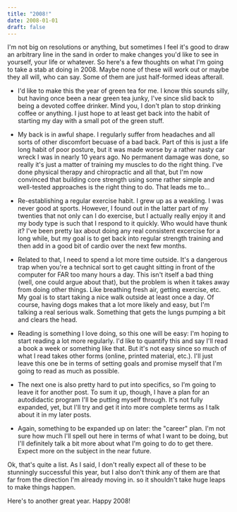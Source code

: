 ```yaml
---
title: "2008!"
date: 2008-01-01
draft: false
---
```

I'm not big on resolutions or anything, but sometimes I feel it's good to draw an arbitrary line in the sand in order to make changes you'd like to see in yourself, your life or whatever. So here's a few thoughts on what I'm going to take a stab at doing in 2008. Maybe none of these will work out or maybe they all will, who can say. Some of them are just half-formed ideas afterall.

* I'd like to make this the year of green tea for me. I know this sounds silly, but having once been a near green tea junky, I've since slid back to being a devoted coffee drinker. Mind you, I don't plan to stop drinking coffee or anything. I just hope to at least get back into the habit of starting my day with a small pot of the green stuff.

* My back is in awful shape. I regularly suffer from headaches and all sorts of other discomfort becuase of a bad back. Part of this is just a life long habit of poor posture, but it was made worse by a rather nasty car wreck I was in nearly 10 years ago. No permanent damage was done, so really it's just a matter of training my muscles to do the right thing. I've done physical therapy and chiropractic and all that, but I'm now convinced that building core strength using some rather simple and well-tested approaches is the right thing to do. That leads me to...

* Re-establishing a regular exercise habit. I grew up as a weakling. I was never good at sports. However, I found out in the latter part of my twenties that not only can I do exercise, but I actually really enjoy it and my body type is such that I respond to it quickly. Who would have thunk it? I've been pretty lax about doing any real consistent excercise for a long while, but my goal is to get back into regular strength training and then add in a good bit of cardio over the next few months.

* Related to that, I need to spend a lot more time outside. It's a dangerous trap when you're a technical sort to get caught sitting in front of the computer for FAR too many hours a day. This isn't itself a bad thing (well, one could argue about that), but the problem is when it takes away from doing other things. Like breathing fresh air, getting exercise, etc. My goal is to start taking a nice walk outside at least once a day. Of course, having dogs makes that a lot more likely and easy, but I'm talking a real serious walk. Something that gets the lungs pumping a bit and clears the head.

* Reading is something I love doing, so this one will be easy: I'm hoping to start reading a lot more regularly. I'd like to quantify this and say I'll read a book a week or something like that. But it's not easy since so much of what I read takes other forms (online, printed material, etc.). I'll just leave this one be in terms of setting goals and promise myself that I'm going to read as much as possible.

* The next one is also pretty hard to put into specifics, so I'm going to leave it for another post. To sum it up, though, I have a plan for an autodidactic program I'll be putting myself through. It's not fully expanded, yet, but I'll try and get it into more complete terms as I talk about it in my later posts.

* Again, something to be expanded up on later: the "career" plan. I'm not sure how much I'll spell out here in terms of what I want to be doing, but I'll definitely talk a bit more about what I'm going to do to get there. Expect more on the subject in the near future.

Ok, that's quite a list. As I said, I don't really expect all of these to be stunningly successful this year, but I also don't think any of them are that far from the direction I'm already moving in. so it shouldn't take huge leaps to make things happen.

Here's to another great year. Happy 2008!
